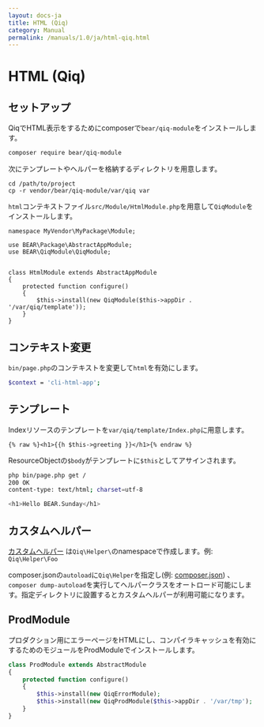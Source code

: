 ```yaml
---
layout: docs-ja
title: HTML (Qiq)
category: Manual
permalink: /manuals/1.0/ja/html-qiq.html
---
```


# HTML (Qiq)

## セットアップ

QiqでHTML表示をするためにcomposerで`bear/qiq-module`をインストールします。

```bash
composer require bear/qiq-module
```

次にテンプレートやヘルパーを格納するディレクトリを用意します。

```
cd /path/to/project
cp -r vendor/bear/qiq-module/var/qiq var
```

`html`コンテキストファイル`src/Module/HtmlModule.php`を用意して`QiqModule`をインストールします。

```php?start_inline
namespace MyVendor\MyPackage\Module;

use BEAR\Package\AbstractAppModule;
use BEAR\QiqModule\QiqModule;


class HtmlModule extends AbstractAppModule
{
    protected function configure()
    {
        $this->install(new QiqModule($this->appDir . '/var/qiq/template'));
    }
}
```

## コンテキスト変更

`bin/page.php`のコンテキストを変更して`html`を有効にします。

```bash
$context = 'cli-html-app';
```

## テンプレート

Indexリソースのテンプレートを`var/qiq/template/Index.php`に用意します。

```
{% raw %}<h1>{{h $this->greeting }}</h1>{% endraw %}
```

ResourceObjectの`$body`がテンプレートに`$this`としてアサインされます。

```bash
php bin/page.php get /
200 OK
content-type: text/html; charset=utf-8

<h1>Hello BEAR.Sunday</h1>
```

## カスタムヘルパー

[カスタムヘルパー](https://qiqphp-ja.github.io/1.x/helpers/custom.html#1-8-4) は`Qiq\Helper\`のnamespaceで作成します。例: `Qiq\Helper\Foo`

composer.jsonの`autoload`に`Qiq\Helper`を指定し(例: [composer.json](https://github.com/bearsunday/BEAR.QiqModule/blob/1.x/demo/composer.json#L26)) 、`composer dump-autoload`を実行してヘルパークラスをオートロード可能にします。指定ディレクトリに設置するとカスタムヘルパーが利用可能になります。

## ProdModule

プロダクション用にエラーページをHTMLにし、コンパイラキャッシュを有効にするためのモジュールをProdModuleでインストールします。

```php
class ProdModule extends AbstractModule
{
    protected function configure()
    {
        $this->install(new QiqErrorModule);
        $this->install(new QiqProdModule($this->appDir . '/var/tmp');
    }
}
```

